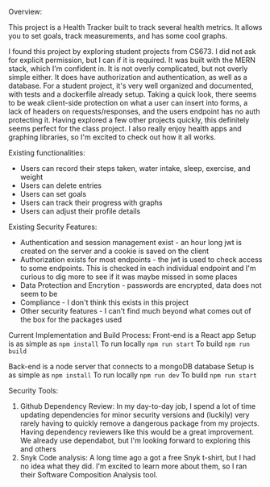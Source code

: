 Overview:

This project is a Health Tracker built to track several health metrics.  It allows you to set goals, track measurements, and has some cool graphs.

I found this project by exploring student projects from CS673.  I did not ask for explicit permission, but I can if it is required.  It was built with the MERN stack, which I'm confident in.  It is not overly complicated, but not overly simple either.  It does have authorization and authentication, as well as a database.  For a student project, it's very well organized and documented, with tests and a dockerfile already setup.  Taking a quick look, there seems to be weak client-side protection on what a user can insert into forms, a lack of headers on requests/responses, and the users endpoint has no auth protecting it.  Having explored a few other projects quickly, this definitely seems perfect for the class project.  I also really enjoy health apps and graphing libraries, so I'm excited to check out how it all works.

Existing functionalities:

- Users can record their steps taken, water intake, sleep, exercise, and weight
- Users can delete entries
- Users can set goals
- Users can track their progress with graphs
- Users can adjust their profile details

Existing Security Features:

- Authentication and session management exist - an hour long jwt is created on the server and a cookie is saved on the client
- Authorization exists for most endpoints - the jwt is used to check access to some endpoints.  This is checked in each individual endpoint and I'm curious to dig more to see if it was maybe missed in some places
- Data Protection and Encrytion - passwords are encrypted, data does not seem to be
- Compliance - I don't think this exists in this project
- Other security features - I can't find much beyond what comes out of the box for the packages used

Current Implementation and Build Process:
Front-end is a React app
Setup is as simple as `npm install`
To run locally `npm run start`
To build `npm run build`

Back-end is a node server that connects to a mongoDB database
Setup is as simple as `npm install`
To run locally `npm run dev`
To build `npm run start`


Security Tools:
1. Github Dependency Review: In my day-to-day job, I spend a lot of time updating dependencies for minor security versions and (luckily) very rarely having to quickly remove a dangerous package from my projects.  Having dependency reviewers like this would be a great improvement.  We already use dependabot, but I'm looking forward to exploring this and others
2. Snyk Code analysis: A long time ago a got a free Snyk t-shirt, but I had no idea what they did.  I'm excited to learn more about them, so I ran their Software Composition Analysis tool.